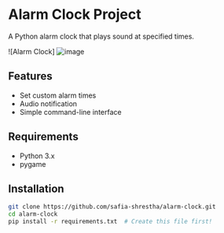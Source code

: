 # Alarm Clock Project

A Python alarm clock that plays sound at specified times.

![Alarm Clock] 
![image](https://github.com/user-attachments/assets/201582f2-b254-4caf-9f2e-70afe1ba30f7)

## Features
- Set custom alarm times
- Audio notification
- Simple command-line interface

## Requirements
- Python 3.x
- pygame

## Installation
```bash
git clone https://github.com/safia-shrestha/alarm-clock.git
cd alarm-clock
pip install -r requirements.txt  # Create this file first!
